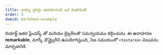 ```yaml
---
title: బాహ్య ప్లగిన్లు ఉపయోగించి ఒక కంపోనెంట్
order: 3
domid: markdown-example
---
```


రియాక్ట్ ఇతర ఫ్రేంవర్క్ తో మరియు లైబ్రరీలతొ సమన్వయము కల్గించును. ఈ ఉదాహరణ **remarkable**, మార్క్ డౌన్లైబ్రరీని ఉపయోగిస్తుంది, నిజ సమయంలో `<textarea>` విలువను మార్చడానికి.
